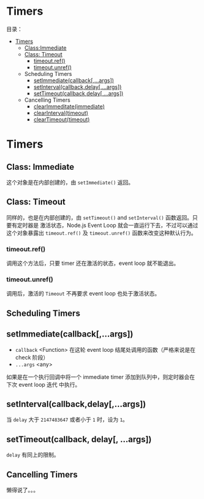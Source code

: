 # Timers

目录：  

+ [Timers](#timers)
  + [Class:Immediate](#im)
  + [Class: Timeout](#ti)
    - [timeout.ref()](#ref)
    - [timeout.unref()](#unref)
  + Scheduling Timers
    - [setImmediate(callback[,...args])](#setim)
    - [setInterval(callback,delay[,...args])](#setin)
    - [setTimeout(callback,delay[,...args])](#setti)
  + Cancelling Timers
    - [clearImmeditate(immediate)](#clearim)
    - [clearInterval(timeout)](#clearin)
    - [clearTimeout(timeout)](#clearti)

# Timers

<a name="timers"></a>   

## Class: Immediate

<a name="im"></a>   

这个对象是在内部创建的，由 `setImmediate()` 返回。   

## Class: Timeout  

<a name="ti"></a>   

同样的，也是在内部创建的，由 `setTimeout()` and `setInterval()` 函数返回。只要有定时器是
激活状态，Node.js Event Loop 就会一直运行下去，不过可以通过这个对象暴露出 `timeout.ref()`
及 `timeout.unref()` 函数来改变这种默认行为。   

### timeout.ref()

调用这个方法后，只要 timer 还在激活的状态，event loop 就不能退出。   

### timeout.unref()

调用后，激活的 `Timeout` 不再要求 event loop 也处于激活状态。    

## Scheduling Timers

## setImmediate(callback[,...args])

<a name="setim"></a>
+ `callback` &lt;Function&gt; 在这轮 event loop 结尾处调用的函数（严格来说是在 check 阶段）
+ `...args` &lt;any&gt;   

如果是在一个执行回调中将一个 immediate timer 添加到队列中，则定时器会在下次 event loop 迭代
中执行。    

## setInterval(callback,delay[,...args])

<a name="setin"></a>   

当 `delay` 大于 `2147483647` 或者小于 `1` 时，设为 `1`。   

## setTimeout(callback, delay[, ...args])  

`delay` 有同上的限制。   

## Cancelling Timers   

懒得说了。。。
